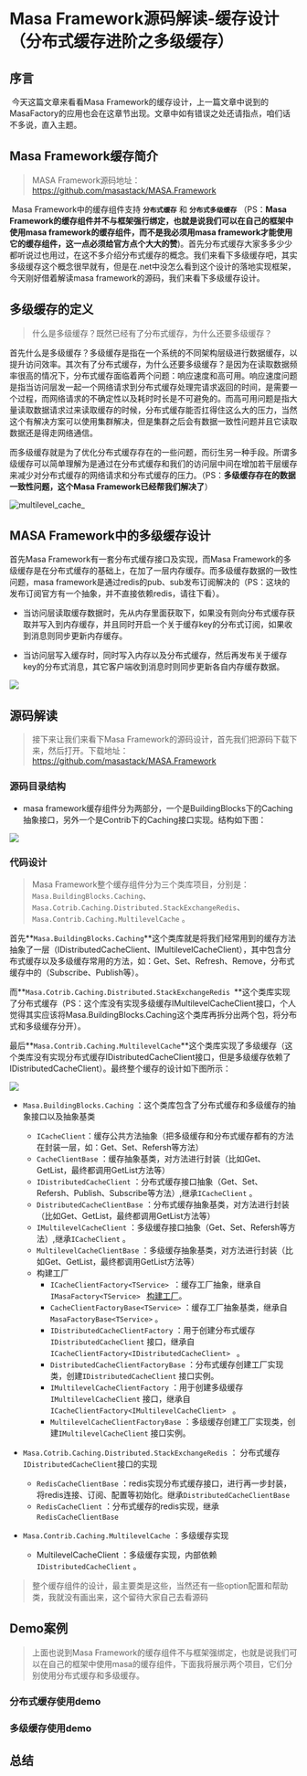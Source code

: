 # Masa Framework源码解读-缓存设计（分布式缓存进阶之多级缓存）

## 序言

​		今天这篇文章来看看Masa Framework的缓存设计，上一篇文章中说到的MasaFactory的应用也会在这章节出现。文章中如有错误之处还请指点，咱们话不多说，直入主题。

## Masa Framework缓存简介

> MASA Framework源码地址：https://github.com/masastack/MASA.Framework

​		Masa Framework中的缓存组件支持 **```分布式缓存```** 和 **```分布式多级缓存```** （PS：**Masa Framework的缓存组件并不与框架强行绑定，也就是说我们可以在自己的框架中使用masa framework的缓存组件，而不是我必须用masa framework才能使用它的缓存组件，这一点必须给官方点个大大的赞**)。首先分布式缓存大家多多少少都听说过也用过，在这不多介绍分布式缓存的概念。我们来看下多级缓存吧，其实多级缓存这个概念很早就有，但是在.net中没怎么看到这个设计的落地实现框架，今天刚好借着解读masa framework的源码，我们来看下多级缓存设计。

## 多级缓存的定义

> 什么是多级缓存？既然已经有了分布式缓存，为什么还要多级缓存？

​		首先什么是多级缓存？多级缓存是指在一个系统的不同架构层级进行数据缓存，以提升访问效率。其次有了分布式缓存，为什么还要多级缓存？是因为在读取数据频率很高的情况下，分布式缓存面临着两个问题：响应速度和高可用。响应速度问题是指当访问层发一起一个网络请求到分布式缓存处理完请求返回的时间，是需要一个过程，而网络请求的不确定性以及耗时时长是不可避免的。而高可用问题是指大量读取数据请求过来读取缓存的时候，分布式缓存能否扛得住这么大的压力，当然这个有解决方案可以使用集群解决，但是集群之后会有数据一致性问题并且它读取数据还是得走网络通信。

​		而多级缓存就是为了优化分布式缓存存在的一些问题，而衍生另一种手段。所谓多级缓存可以简单理解为是通过在分布式缓存和我们的访问层中间在增加若干层缓存来减少对分布式缓存的网络请求和分布式缓存的压力。（PS：**多级缓存存在的数据一致性问题，这个Masa Framework已经帮我们解决了**）

![multilevel_cache_](images\multilevel_cache\multilevel_cache.png)

## MASA Framework中的多级缓存设计

 首先Masa Framework有一套分布式缓存接口及实现，而Masa Framework的多级缓存是在分布式缓存的基础上，在加了一层内存缓存。而多级缓存数据的一致性问题，masa framework是通过redis的pub、sub发布订阅解决的（PS：这块的发布订阅官方有一个抽象，并不直接依赖redis，请往下看）。

* 当访问层读取缓存数据时，先从内存里面获取下，如果没有则向分布式缓存获取并写入到内存缓存，并且同时开启一个关于缓存key的分布式订阅，如果收到消息则同步更新内存缓存。

* 当访问层写入缓存时，同时写入内存以及分布式缓存，然后再发布关于缓存key的分布式消息，其它客户端收到消息时则同步更新各自内存缓存数据。

![](./images/multilevel_cache/masa_design.png)

## 源码解读

> 接下来让我们来看下Masa Framework的源码设计，首先我们把源码下载下来，然后打开。下载地址：https://github.com/masastack/MASA.Framework

### 源码目录结构

* masa framework缓存组件分为两部分，一个是BuildingBlocks下的Caching抽象接口，另外一个是Contrib下的Caching接口实现。结构如下图：

![](./images/multilevel_cache/source_struct_define.png)

### 代码设计

>  Masa Framework整个缓存组件分为三个类库项目，分别是：```Masa.BuildingBlocks.Caching```、```Masa.Cotrib.Caching.Distributed.StackExchangeRedis```、```Masa.Contrib.Caching.MultilevelCache```  。

​		首先**```Masa.BuildingBlocks.Caching```**这个类库就是将我们经常用到的缓存方法抽象了一层（IDistributedCacheClient、IMultilevelCacheClient），其中包含分布式缓存以及多级缓存常用的方法，如：Get、Set、Refresh、Remove，分布式缓存中的（Subscribe、Publish等）。

​		而**```Masa.Cotrib.Caching.Distributed.StackExchangeRedis ```**这个类库实现了分布式缓存（PS：这个库没有实现多级缓存IMultilevelCacheClient接口，个人觉得其实应该将Masa.BuildingBlocks.Caching这个类库再拆分出两个包，将分布式和多级缓存分开）。

​		最后**```Masa.Contrib.Caching.MultilevelCache```**这个类库实现了多级缓存（这个类库没有实现分布式缓存IDistributedCacheClient接口，但是多级缓存依赖了IDistributedCacheClient）。最终整个缓存的设计如下图所示：

![](./images/multilevel_cache/masa_framework_caching_code_design.png)

* ```Masa.BuildingBlocks.Caching``` ：这个类库包含了分布式缓存和多级缓存的抽象接口以及抽象基类
  * ```ICacheClient```：缓存公共方法抽象（把多级缓存和分布式缓存都有的方法在封装一层，如：Get、Set、Refersh等方法）
  * ```CacheClientBase``` ：缓存抽象基类，对方法进行封装（比如Get、GetList，最终都调用GetList方法等）
  * ```IDistributedCacheClient``` ：分布式缓存接口抽象（Get、Set、Refersh、Publish、Subscribe等方法）,继承```ICacheClient``` 。
  * ```DistributedCacheClientBase``` ：分布式缓存抽象基类，对方法进行封装（比如Get、GetList，最终都调用GetList方法等）
  * ```IMultilevelCacheClient``` ：多级缓存接口抽象（Get、Set、Refersh等方法）,继承```ICacheClient``` 。
  * ```MultilevelCacheClientBase``` ：多级缓存抽象基类，对方法进行封装（比如Get、GetList，最终都调用GetList方法等）
  * 构建工厂
    * ```ICacheClientFactory<TService> ```：缓存工厂抽象，继承自```IMasaFactory<TService> ``` [构建工厂](https://www.cnblogs.com/norain/p/17180328.html)。
    * ```CacheClientFactoryBase<TService>``` ：缓存工厂抽象基类，继承自```MasaFactoryBase<TService>``` 。
    * ```IDistributedCacheClientFactory``` ：用于创建分布式缓存```IDistributedCacheClient``` 接口，继承自```ICacheClientFactory<IDistributedCacheClient> ``` 。
    * ```DistributedCacheClientFactoryBase``` ：分布式缓存创建工厂实现类，创建```IDistributedCacheClient``` 接口实例。
    * ```IMultilevelCacheClientFactory``` ：用于创建多级缓存```IMultilevelCacheClient``` 接口，继承自```ICacheClientFactory<IMultilevelCacheClient> ``` 。
    * ```MultilevelCacheClientFactoryBase``` ：多级缓存创建工厂实现类，创建```IMultilevelCacheClient``` 接口实例。
* ```Masa.Cotrib.Caching.Distributed.StackExchangeRedis``` ： 分布式缓存```IDistributedCacheClient```接口的实现
  * ```RedisCacheClientBase``` ：redis实现分布式缓存接口，进行再一步封装，将redis连接、订阅、配置等初始化。继承```DistributedCacheClientBase```
  * ```RedisCacheClient``` ：分布式缓存的redis实现，继承```RedisCacheClientBase``` 

* ```Masa.Contrib.Caching.MultilevelCache``` ：多级缓存实现
  * MultilevelCacheClient ：多级缓存实现，内部依赖```IDistributedCacheClient``` 。

> 整个缓存组件的设计，最主要类是这些，当然还有一些option配置和帮助类，我就没有画出来，这个留待大家自己去看源码


## Demo案例

> 上面也说到Masa Framework的缓存组件不与框架强绑定，也就是说我们可以在自己的框架中使用masa的缓存组件，下面我将展示两个项目，它们分别使用分布式缓存和多级缓存。

### 分布式缓存使用demo



### 多级缓存使用demo





## 总结

